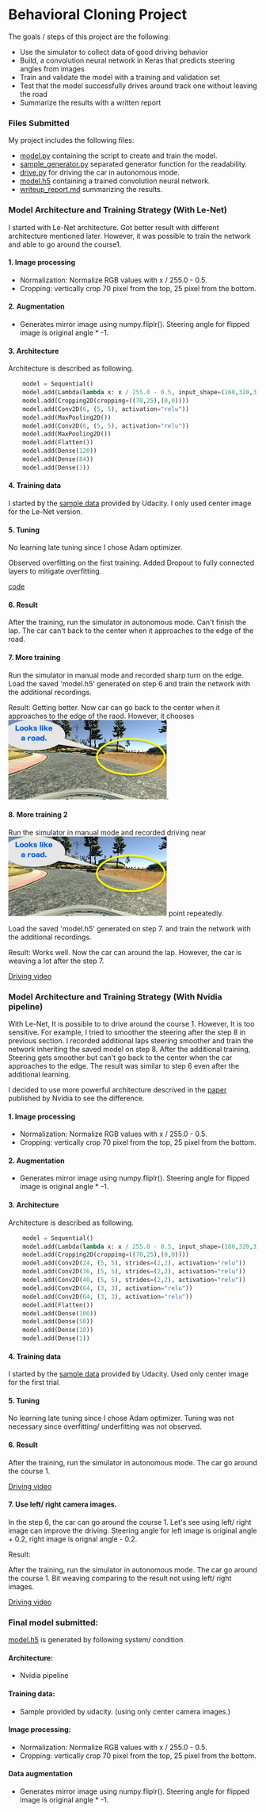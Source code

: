 # Behavioral Cloning Project

The goals / steps of this project are the following:
* Use the simulator to collect data of good driving behavior
* Build, a convolution neural network in Keras that predicts steering angles from images
* Train and validate the model with a training and validation set
* Test that the model successfully drives around track one without leaving the road
* Summarize the results with a written report

[//]: # (Image References)

[dirt road]: ./resources/dirt-road.jpg "Dirt road"

### Files Submitted

My project includes the following files:

* [model.py](./model.py) containing the script to create and train the model.
* [sample\_generator.py](./sample_generator.py) separated generator function for the readability.
* [drive.py](./drive.py) for driving the car in autonomous mode.
* [model.h5](./model.h5) containing a trained convolution neural network.
* [writeup\_report.md](./writeup_report.md) summarizing the results.

### Model Architecture and Training Strategy (With Le-Net)

I started with Le-Net architecture.
Got better result with different architecture mentioned later.
However, it was possible to train the network and able to go around the course1.

#### 1. Image processing

- Normalization: Normalize RGB values with x / 255.0 - 0.5.
- Cropping: vertically crop 70 pixel from the top, 25 pixel from the bottom.

#### 2. Augmentation

- Generates mirror image using numpy.fliplr().
  Steering angle for flipped image is original angle * -1.

#### 3. Architecture

Architecture is described as following.

```python
    model = Sequential()
    model.add(Lambda(lambda x: x / 255.0 - 0.5, input_shape=(160,320,3)))
    model.add(Cropping2D(cropping=((70,25),(0,0))))
    model.add(Conv2D(6, (5, 5), activation="relu"))
    model.add(MaxPooling2D())
    model.add(Conv2D(6, (5, 5), activation="relu"))
    model.add(MaxPooling2D())
    model.add(Flatten())
    model.add(Dense(120))
    model.add(Dense(84))
    model.add(Dense(1))
```

#### 4. Training data

I started by the [sample data](https://d17h27t6h515a5.cloudfront.net/topher/2016/December/584f6edd_data/data.zip)
provided by Udacity.
I only used center image for the Le-Net version.

#### 5. Tuning

No learning late tuning since I chose Adam optimizer.

Observed overfitting on the first training.
Added Dropout to fully connected layers to mitigate overfitting.

[code](https://github.com/satoshikumano/CarND-Behavioral-Cloning-Submission/blob/le-net/model.py#L32-L34)

#### 6. Result

After the training, run the simulator in autonomous mode.
Can't finish the lap. The car can't back to the center when it approaches to
the edge of the road.

#### 7. More training

Run the simulator in manual mode and recorded sharp turn on the edge.
Load the saved 'model.h5' generated on step 6 
and train the network with the additional recordings.

Result: Getting better. Now car can go back to the center when it approaches
to the edge of the raod.
However, it chooses ![alt text][dirt road].

#### 8. More training 2

Run the simulator in manual mode and recorded driving near 
![alt text][dirt road] point repeatedly.

Load the saved 'model.h5' generated on step 7.
and train the network with the additional recordings.

Result: Works well. Now the car can around the lap.
However, the car is weaving a lot after the step 7.

[Driving video](./videos/lenet-fin.mp4)

### Model Architecture and Training Strategy (With Nvidia pipeline)

With Le-Net, It is possible to to drive around the course 1.
However, It is too sensitive.
For example, I tried to smoother the steering after the step 8 in previous section.
I recorded additional laps steering smoother and train the network inheriting the
saved model on step 8.
After the additional training, Steering gets smoother but can't go back to the
center when the car approaches to the edge.
The result was similar to step 6 even after the additional learning.

I decided to use more powerful architecture descrived in the
[paper](http://images.nvidia.com/content/tegra/automotive/images/2016/solutions/pdf/end-to-end-dl-using-px.pdf)
published by Nvidia to see the difference.

#### 1. Image processing

- Normalization: Normalize RGB values with x / 255.0 - 0.5.
- Cropping: vertically crop 70 pixel from the top, 25 pixel from the bottom.

#### 2. Augmentation

- Generates mirror image using numpy.fliplr().
  Steering angle for flipped image is original angle * -1.


#### 3. Architecture

Architecture is described as following.

```python
    model = Sequential()
    model.add(Lambda(lambda x: x / 255.0 - 0.5, input_shape=(160,320,3)))
    model.add(Cropping2D(cropping=((70,25),(0,0))))
    model.add(Conv2D(24, (5, 5), strides=(2,2), activation="relu"))
    model.add(Conv2D(36, (5, 5), strides=(2,2), activation="relu"))
    model.add(Conv2D(48, (5, 5), strides=(2,2), activation="relu"))
    model.add(Conv2D(64, (3, 3), activation="relu"))
    model.add(Conv2D(64, (3, 3), activation="relu"))
    model.add(Flatten())
    model.add(Dense(100))
    model.add(Dense(50))
    model.add(Dense(10))
    model.add(Dense(1))
```

#### 4. Training data

I started by the [sample data](https://d17h27t6h515a5.cloudfront.net/topher/2016/December/584f6edd_data/data.zip)
provided by Udacity.
Used only center image for the first trial.

#### 5. Tuning

No learning late tuning since I chose Adam optimizer.
Tuning was not necessary since overfitting/ underfitting was not observed.

#### 6. Result

After the training, run the simulator in autonomous mode.
The car go around the course 1.

[Driving video](./videos/nvidia-center.mp4)

#### 7. Use left/ right camera images.

In the step 6, the car can go around the course 1.
Let's see using left/ right image can improve the driving.
Steering angle for left image is original angle + 0.2, right image is orignal angle - 0.2.

Result:

After the training, run the simulator in autonomous mode.
The car go around the course 1.
Bit weaving comparing to the result not using left/ right images.

[Driving video](./videos/nvidia-lr.mp4)

### Final model submitted:

[model.h5](./model.h5) is generated by following system/ condition.

#### Architecture:
- Nvidia pipeline

#### Training data:
- Sample provided by udacity. (using only center camera images.)

#### Image processing:

- Normalization: Normalize RGB values with x / 255.0 - 0.5.
- Cropping: vertically crop 70 pixel from the top, 25 pixel from the bottom.

#### Data augmentation

- Generates mirror image using numpy.fliplr().
  Steering angle for flipped image is original angle * -1.
